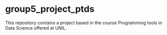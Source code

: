 # group5_project_ptds
This repository contains a project based in the course Programming tools in Data Science offered at UNIL.
